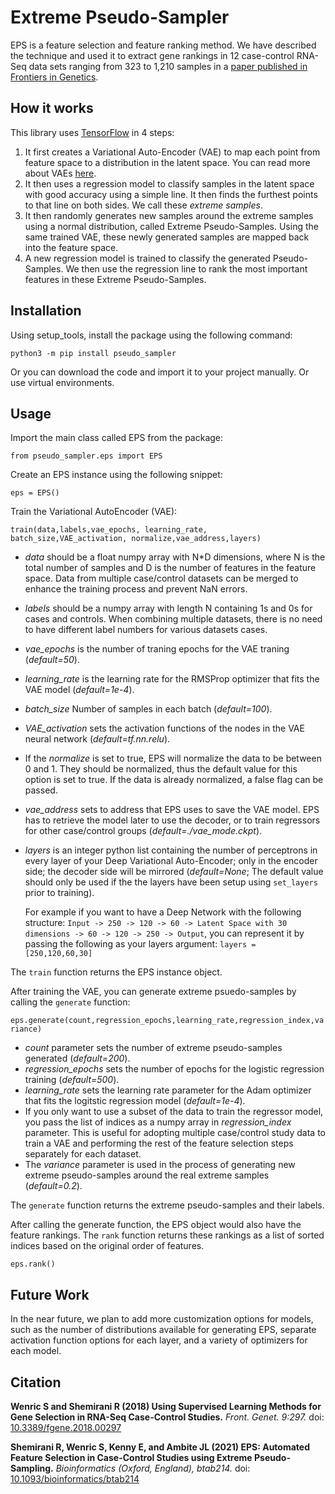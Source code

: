 # Extreme Pseudo-Sampler
EPS is a feature selection and feature ranking method. 
We have described the technique and used it to extract gene rankings in 12 case-control RNA-Seq data sets ranging from 323 to 1,210 samples in a [paper published in Frontiers in Genetics](https://www.frontiersin.org/articles/10.3389/fgene.2018.00297/full). 

## How it works
This library uses [TensorFlow](https://www.tensorflow.org/) in 4 steps: 
1. It first creates a Variational Auto-Encoder (VAE) to map each point from feature space to a distribution in the latent space. You can read more about VAEs [here](https://arxiv.org/abs/1312.6114).
2. It then uses a regression model to classify samples in the latent space with good accuracy using a simple line. It then finds the furthest points to that line on both sides. We call these *extreme samples*. 
3. It then randomly generates new samples around the extreme samples using a normal distribution, called Extreme Pseudo-Samples. Using the same trained VAE, these newly generated samples are mapped back into the feature space. 
4. A new regression model is trained to classify the generated Pseudo-Samples. We then use the regression line to rank the most important features in these Extreme Pseudo-Samples. 

## Installation
Using setup_tools, install the package using the following command:

`python3 -m pip install pseudo_sampler`

Or you can download the code and import it to your project manually. Or use virtual environments.

## Usage
Import the main class called EPS from the package:

`from pseudo_sampler.eps import EPS`

Create an EPS instance using the following snippet:

`eps = EPS()`

Train the Variational AutoEncoder (VAE):

`train(data,labels,vae_epochs, learning_rate, batch_size,VAE_activation, normalize,vae_address,layers)`

- *data* should be a float numpy array with N\*D dimensions, where N is the total number of samples and D is the number of features in the feature space. Data from multiple case/control datasets can be merged to enhance the training process and prevent NaN errors.
- *labels* should be a numpy array with length N containing 1s and 0s for cases and controls. When combining multiple datasets, there is no need to have different label numbers for various datasets cases.
- *vae_epochs* is the number of traning epochs for the VAE traning (*default=50*).
- *learning_rate* is the learning rate for the RMSProp optimizer that fits the VAE model (*default=1e-4*).
- *batch_size* Number of samples in each batch (*default=100*).
- *VAE_activation* sets the activation functions of the nodes in the VAE neural network (*default=tf.nn.relu*).
- If the *normalize* is set to true, EPS will normalize the data to be between 0 and 1. They should be normalized, thus the default value for this option is set to true. If the data is already normalized, a false flag can be passed.
- *vae_address* sets to address that EPS uses to save the VAE model. EPS has to retrieve the model later to use the decoder, or to train regressors for other case/control groups (*default=./vae_mode.ckpt*).
- *layers* is an integer python list containing the number of perceptrons in every layer of your Deep Variational Auto-Encoder; only in the encoder side; the decoder side will be mirrored (*default=None*; The default value should only be used if the the layers have been setup using `set_layers` prior to training).

   For example if you want to have a Deep Network with the following structure:
`Input -> 250 -> 120 -> 60 -> Latent Space with 30 dimensions -> 60 -> 120 -> 250 -> Output`, you can represent it by passing the following as your layers argument: `layers = [250,120,60,30]`

The `train` function returns the EPS instance object.

After training the VAE, you can generate extreme psuedo-samples by calling the `generate` function:

`eps.generate(count,regression_epochs,learning_rate,regression_index,variance)`

- *count* parameter sets the number of extreme pseudo-samples generated (*default=200*).
- *regression_epochs* sets the number of epochs for the logistic regression training (*default=500*).
- *learning_rate* sets the learning rate parameter for the Adam optimizer that fits the logitstic regression model (*default=1e-4*).
- If you only want to use a subset of the data to train the regressor model, you pass the list of indices as a numpy array  in *regression_index* parameter. This is useful for adopting multiple case/control study data to train a VAE and performing the rest of the feature selection steps separately for each dataset.
- The *variance* parameter is used in the process of generating new extreme pseudo-samples around the real extreme samples (*default=0.2*).

The `generate` function returns the extreme pseudo-samples and their labels.

After calling the generate function, the EPS object would also have the feature rankings. The `rank` function returns these rankings as a list of sorted indices based on the original order of features.

`eps.rank()`

## Future Work
In the near future, we plan to add more customization options for models, such as the number of distributions available for generating EPS, separate activation function options for each layer, and a variety of optimizers for each model. 

## Citation

**Wenric S and Shemirani R (2018) Using Supervised Learning Methods for Gene Selection in RNA-Seq Case-Control Studies.** *Front. Genet. 9:297.* doi: [10.3389/fgene.2018.00297](https://doi.org/10.3389/fgene.2018.00297)

**Shemirani R, Wenric S, Kenny E, and Ambite JL (2021) EPS: Automated Feature Selection in Case-Control Studies using Extreme Pseudo-Sampling.** *Bioinformatics (Oxford, England), btab214.* doi: [10.1093/bioinformatics/btab214](https://doi.org/10.1093/bioinformatics/btab214)
